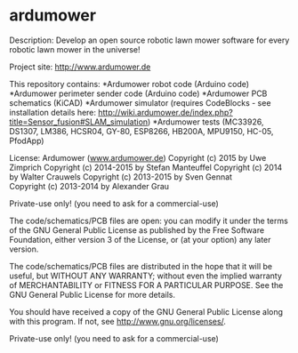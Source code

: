 # ardumower
Description:
Develop an open source robotic lawn mower software for every robotic lawn mower in the universe!

Project site: 
http://www.ardumower.de

This repository contains:
  *Ardumower robot code (Arduino code)
  *Ardumower perimeter sender code (Arduino code)
  *Ardumower PCB schematics (KiCAD)
  *Ardumower simulator (requires CodeBlocks - see installation details here: http://wiki.ardumower.de/index.php?title=Sensor_fusion#SLAM_simulation)
  *Ardumower tests (MC33926, DS1307, LM386, HCSR04, GY-80, ESP8266, HB200A, MPU9150, HC-05, PfodApp)

License:
  Ardumower (www.ardumower.de)
  Copyright (c) 2015 by Uwe Zimprich 
  Copyright (c) 2014-2015 by Stefan Manteuffel
  Copyright (c) 2014 by Walter Crauwels
  Copyright (c) 2013-2015 by Sven Gennat    
  Copyright (c) 2013-2014 by Alexander Grau  

  Private-use only! (you need to ask for a commercial-use)
 
  The code/schematics/PCB files are open: you can modify it under the terms of the 
  GNU General Public License as published by the Free Software Foundation, 
  either version 3 of the License, or (at your option) any later version.

  The code/schematics/PCB files are distributed in the hope that it will be useful,
  but WITHOUT ANY WARRANTY; without even the implied warranty of
  MERCHANTABILITY or FITNESS FOR A PARTICULAR PURPOSE.  See the
  GNU General Public License for more details.

  You should have received a copy of the GNU General Public License
  along with this program.  If not, see <http://www.gnu.org/licenses/>.

  Private-use only! (you need to ask for a commercial-use)

